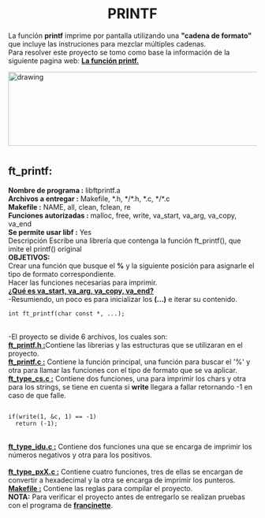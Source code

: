 <!--Titulos-->
<h1 align="center"><b>PRINTF</b></h1>
<!--Explicación-->
<p align="left">
La función <b>printf</b> imprime por pantalla utilizando una <b>"cadena de formato"</b> que incluye las instruciones para mezclar múltiples cadenas.<br>
Para resolver este proyecto se tomo como base la información de la siguiente pagina web:
<a href="http://www.it.uc3m.es/pbasanta/asng/course_notes/input_output_printf_es.html"><b>La función printf.</b></a></p>
<img src="https://miro.medium.com/max/1400/1*jB76MLZjiNhGSQQvxm7LSQ.gif" alt="drawing" width="800" height="150"/><h1></h1>
<!--Explicacion ft_printf-->
<h2><b>ft_printf:</b></h2>
<p align="left">
<b>Nombre de programa :</b> libftprintf.a<br>
<b>Archivos a entregar :</b> Makefile, *.h, */*.h, *.c, */*.c<br>
<b>Makefile :</b> NAME, all, clean, fclean, re<br>
<b>Funciones autorizadas :</b> malloc, free, write, va_start, va_arg, va_copy, va_end<br> 
<b>Se permite usar libf :</b> Yes<br>
Descripción Escribe una librería que contenga la función ft_printf(), que imite el printf() original<br>
<b>OBJETIVOS:</b><br>
Crear una función que busque el <b>%</b> y la siguiente posición para asignarle el tipo de formato correspondiente.<br>
Hacer las funciones necesarias para imprimir.<br>
<a href="https://learn.microsoft.com/es-es/cpp/c-runtime-library/reference/va-arg-va-copy-va-end-va-start?view=msvc-170"><b>¿Qué es va_start, va_arg, va_copy, va_end?</b></a><br>
-Resumiendo, un poco es para inicializar los <b>(…)</b> e iterar su contenido.<br>
<pre><code>int ft_printf(char const *, ...);</pre></code><br>
-El proyecto se divide 6 archivos, los cuales son:
<br>
<a href="https://github.com/lbDYX/42_cursus/blob/main/printf/ft_printf.h"><b>ft_printf.h :</b></a>Contiene las librerias y las estructuras que se utilizaran en el proyecto.
<br>
<a href="https://github.com/lbDYX/42_cursus/blob/main/printf/ft_printf.c"><b>ft_printf.c :</b></a> Contiene la función principal, una función para buscar el '%' y otra para llamar las funciones con el tipo de formato que se va aplicar.
<br>
<a href="https://github.com/lbDYX/42_cursus/blob/main/printf/ft_type_cs.c"><b>ft_type_cs.c :</b></a> Contiene dos funciones, una para imprimir los chars y otra para los strings, se tiene en cuenta si <b>write</b> llegara a fallar retornando -1 en caso de que falle.<br>
<pre><code>
if(write(1, &c, 1) == -1)
  return (-1);
</code></pre><br>
<a href="https://github.com/lbDYX/42_cursus/blob/main/printf/ft_type_idu.c"><b>ft_type_idu.c :</b></a> Contiene dos funciones una que se encarga de imprimir los números negativos y otra para los positivos.<br>
<br>
<a href="https://github.com/lbDYX/42_cursus/blob/main/printf/ft_type_pxX.c"><b>ft_type_pxX.c :</b></a> Contiene cuatro funciones, tres de ellas se encargan de convertir a hexadecimal y la otra se encarga de imprimir los punteros.<br>
<a href="https://github.com/lbDYX/42_cursus/blob/main/printf/Makefile"><b>Makefile :</b></a> Contiene las reglas para compilar el proyecto.<br>
<b>NOTA:</b> Para verificar el proyecto antes de entregarlo se realizan pruebas con el programa de <a href="https://github.com/xicodomingues/francinette"><b>francinette</b></a>.
</p>

